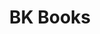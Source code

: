 ---
schema: default
title: BK Books
organization: Faculty of Architecture
notes: Books by our faculty
resources:
  - name: homepage
    url: 'https://books.bk.tudelft.nl/index.php/press'
    format: html
  - name: Books on data modelling
    url: 'https://books.bk.tudelft.nl/index.php/press/catalog/category/DATA'
    format: html
license: ''
category:
  - Education
---